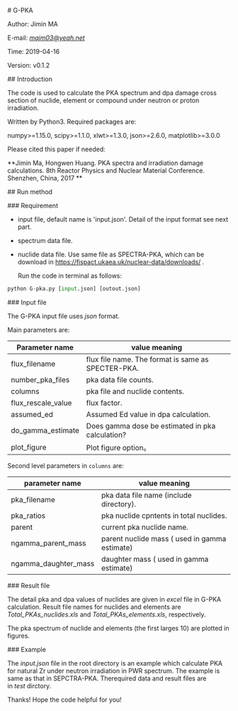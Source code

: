 # G-PKA

Author: Jimin MA 

E-mail: *majm03@yeah.net*

Time: 2019-04-16

Version: v0.1.2


## Introduction

The code is used to calculate the PKA spectrum and dpa damage cross section of nuclide, element or compound under neutron or proton irradiation.

Written by Python3. Required packages are:

numpy>=1.15.0, scipy>=1.1.0, xlwt>=1.3.0, json>=2.6.0, matplotlib>=3.0.0

Please cited this paper if needed:

**Jimin Ma, Hongwen Huang. PKA spectra and irradiation damage calculations. 8th Reactor Physics and Nuclear Material Conference. Shenzhen, China, 2017 **

## Run method

### Requirement

- input file, default name is 'input.json'. Detail of the input format see next part.
- spectrum data file.
- nuclide data file. Use same file as SPECTRA-PKA, which can be download in https://fispact.ukaea.uk/nuclear-data/downloads/ .

  Run the code in terminal as follows: 
```python
python G-pka.py [input.json] [outout.json]
```

### Input file

The G-PKA input file uses *json* format.

Main parameters are:

| Parameter name     | value meaning                                      |
| ------------------ | -------------------------------------------------- |
| flux_filename      | flux file name. The format is same as SPECTER-PKA. |
| number_pka_files   | pka data file counts.                              |
| columns            | pka file and nuclide contents.                     |
| flux_rescale_value | flux factor.                                       |
| assumed_ed         | Assumed Ed value in dpa calculation.               |
| do_gamma_estimate  | Does gamma dose be estimated in pka calculation?   |
| plot_figure        | Plot figure option。                               |

Second level parameters in `columns` are:

| parameter name       | value meaning                                 |
| -------------------- | --------------------------------------------- |
| pka_filename         | pka data file name (include directory).       |
| pka_ratios           | pka nuclide cpntents in total nuclides.       |
| parent               | current pka nuclide name.                     |
| ngamma_parent_mass   | parent nuclide mass ( used in gamma estimate) |
| ngamma_daughter_mass | daughter mass ( used in gamma estimate)       |

### Result file

The detail pka and dpa values of nuclides are given in *excel* file in G-PKA calculation. Result file names for nuclides and elements are *Total_PKAs_nuclides.xls* and *Total_PKAs_elements.xls*, respectively.

The pka spectrum of nuclide and elements (the first larges 10) are plotted in figures.

### Example

The *input.json* file in the root directory is an example which calculate PKA for natural Zr under neutron irradiation in PWR spectrum. The example is same as that in SEPCTRA-PKA. Therequired data and result files are in *test* dirctory. 



Thanks! Hope the code helpful for you!

